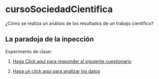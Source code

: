 # cursoSociedadCientifica
¿Cómo se realiza un análisis de los resultados de un trabajo científico?

## La paradoja de la inpección

Experimento de clase: 

1. [Haga Click aqui para responder al siguiente cuestionario](https://forms.gle/irUuu1zv3dZfCBWH7)

2. [Haga un click aqui para analizar los datos ](https://colab.research.google.com/github/AllenDowney/InspectionParadox/blob/master/inspection.ipynb)
